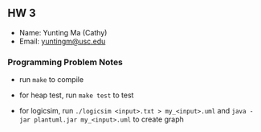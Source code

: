 ## HW 3

 - Name: Yunting Ma (Cathy)
 - Email: yuntingm@usc.edu

### Programming Problem Notes

 - run ```make``` to compile

 - for heap test, run ```make test``` to test

 - for logicsim, run ```./logicsim <input>.txt > my_<input>.uml``` and ```java -jar plantuml.jar my_<input>.uml``` to create graph
